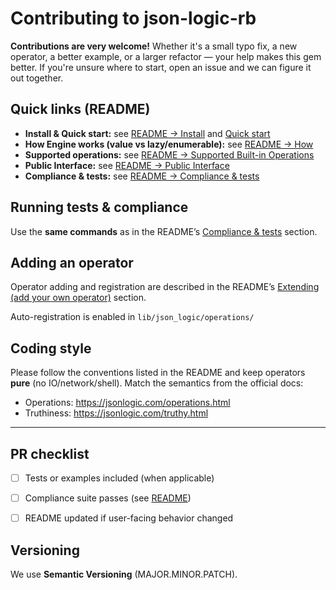 
# Contributing to json-logic-rb

**Contributions are very welcome!**  Whether it's a small typo fix, a new operator, a better example, or a larger refactor — your help makes this gem better. If you're unsure where to start, open an issue and we can figure it out together.


## Quick links (README)
- **Install & Quick start:** see [README → Install](./README.md#install) and [Quick start](./README.md#quick-start)
- **How Engine works (value vs lazy/enumerable):** see [README → How](./README.md#how)
- **Supported operations:** see [README → Supported Built-in Operations](./README.md#supported-built-in-operations)
- **Public Interface:** see [README → Public Interface](./README.md#public-interface)
- **Compliance & tests:** see [README → Compliance & tests](./README.md#compliance--tests)



## Running tests & compliance

Use the **same commands** as in the README’s [Compliance & tests](./README.md#compliance--tests) section.



## Adding an operator

Operator adding and registration are described in the README’s [Extending (add your own operator)](./README.md#extending-add-your-own-operator) section.

Auto-registration is enabled in `lib/json_logic/operations/`


## Coding style

Please follow the conventions listed in the README and keep operators **pure** (no IO/network/shell).
Match the semantics from the official docs:
- Operations: https://jsonlogic.com/operations.html
- Truthiness: https://jsonlogic.com/truthy.html

---

## PR checklist

- [ ] Tests or examples included (when applicable)
- [ ] Compliance suite passes (see [README](./README.md#compliance--tests))
- [ ] README updated if user-facing behavior changed


## Versioning

We use **Semantic Versioning** (MAJOR.MINOR.PATCH).
